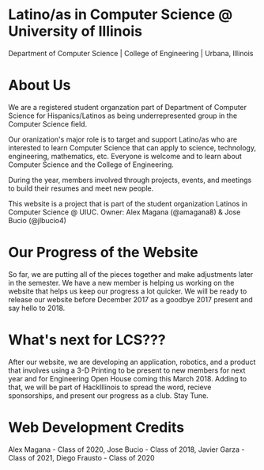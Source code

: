 # Latino/as in Computer Science @ University of Illinois
Department of Computer Science | College of Engineering | Urbana, Illinois 

# About Us 
We are a registered student organzation part of Department of Computer Science for Hispanics/Latinos as being underrepresented group in the Computer Science field. 

Our oranization's major role is to target and support Latino/as who are interested to learn Computer Science that can apply to science, technology, engineering, mathematics, etc. Everyone is welcome and to learn about Computer Science and the College of Engineering. 

During the year, members involved through projects, events, and meetings to build their resumes and meet new people. 

This website is a project that is part of the student organization Latinos in Computer Science @ UIUC. Owner: Alex Magana (@amagana8) & Jose Bucio (@jlbucio4)

# Our Progress of the Website
So far, we are putting all of the pieces together and make adjustments later in the semester. We have a new member is helping us working on the website that helps us keep our progress a lot quicker. We will be ready to release our website before December 2017 as a goodbye 2017 present and say hello to 2018.

# What's next for LCS???
After our website, we are developing an application, robotics, and a product that involves using a 3-D Printing to be present to new members for next year and for Engineering Open House coming this March 2018. Adding to that, we will be part of HackIllinois to spread the word, recieve sponsorships, and present our progress as a club. Stay Tune. 

# Web Development Credits
Alex Magana - Class of 2020, Jose Bucio - Class of 2018, Javier Garza - Class of 2021, Diego Frausto - Class of 2020
